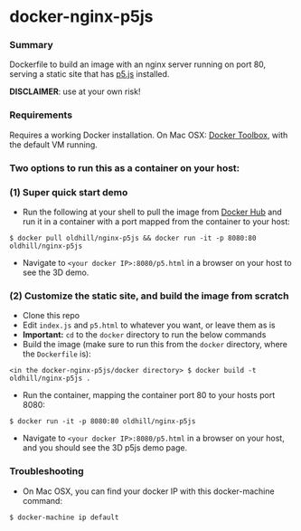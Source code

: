 # docker-nginx-p5js

### Summary

Dockerfile to build an image with an nginx server running on port 80, serving a static site that has [p5.js](https://p5js.org/) installed.

**DISCLAIMER**: use at your own risk!

### Requirements

Requires a working Docker installation. On Mac OSX: [Docker Toolbox](https://www.docker.com/products/docker-toolbox), with the default VM running.

### Two options to run this as a container on your host:

### (1) Super quick start demo
- Run the following at your shell to pull the image from [Docker Hub](https://hub.docker.com/r/oldhill/nginx-p5js/) and run it in a container with a port mapped from the container to your host:
```
$ docker pull oldhill/nginx-p5js && docker run -it -p 8080:80 oldhill/nginx-p5js
```
- Navigate to `<your docker IP>:8080/p5.html` in a browser on your host to see the 3D demo.

### (2) Customize the static site, and build the image from scratch

- Clone this repo
- Edit `index.js` and `p5.html` to whatever you want, or leave them as is
- **Important:** `cd` to the `docker` directory to run the below commands
- Build the image (make sure to run this from the `docker` directory, where the `Dockerfile` is):
```
<in the docker-nginx-p5js/docker directory> $ docker build -t oldhill/nginx-p5js .
```
- Run the container, mapping the container port 80 to your hosts port 8080:
```
$ docker run -it -p 8080:80 oldhill/nginx-p5js
```
- Navigate to `<your docker IP>:8080/p5.html` in a browser on your host, and you should see the 3D p5js demo page.

### Troubleshooting

- On Mac OSX, you can find your docker IP with this docker-machine command:
```
$ docker-machine ip default
```

